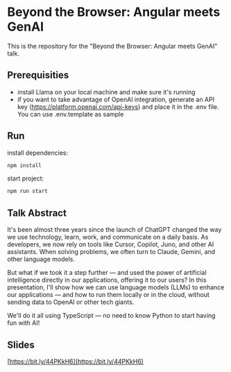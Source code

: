 # Beyond the Browser: Angular meets GenAI

This is the repository for the "Beyond the Browser: Angular meets GenAI" talk.

## Prerequisities

- install Llama on your local machine and make sure it's running
- if you want to take advantage of OpenAI integration, generate an API key (https://platform.openai.com/api-keys) and place it in the .env file. You can use .env.template as sample

## Run

install dependencies:

```bash
npm install
```

start project:

```bash
npm run start
```

## Talk Abstract

It's been almost three years since the launch of ChatGPT changed the way we use technology, learn, work, and communicate on a daily basis. As developers, we now rely on tools like Cursor, Copilot, Juno, and other AI assistants. When solving problems, we often turn to Claude, Gemini, and other language models.

But what if we took it a step further — and used the power of artificial intelligence directly in our applications, offering it to our users?
In this presentation, I'll show how we can use language models (LLMs) to enhance our applications — and how to run them locally or in the cloud, without sending data to OpenAI or other tech giants.

We'll do it all using TypeScript — no need to know Python to start having fun with AI!

## Slides

[https://bit.ly/44PKkH6](https://bit.ly/44PKkH6)
